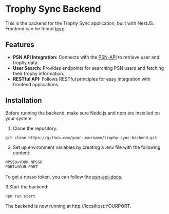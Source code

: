 # Trophy Sync Backend

This is the backend for the Trophy Sync application, built with NestJS.
Frontend can be found [here](https://github.com/pascalgrim/trophy-sync-frontend)

## Features

- **PSN API Integration:** Connects with the [PSN-API](https://github.com/achievements-app/psn-api) to retrieve user and trophy data.
- **User Search:** Provides endpoints for searching PSN users and fetching their trophy information.
- **RESTful API:** Follows RESTful principles for easy integration with frontend applications.

## Installation

Before running the backend, make sure Node.js and npm are installed on your system.

1. Clone the repository:

```bash
git clone https://github.com/your-username/trophy-sync-backend.git
```

2. Set up environment variables by creating a .env file with the following content:

```markdown
NPSSO=YOUR NPSSO
PORT=YOUR PORT
```

To get a npsso token, you can follow the [psn-api-docs](https://github.com/achievements-app/psn-api#how-to-obtain-an-authentication-token).

3.Start the backend:

```bash
npm run start
```

The backend is now running at http://localhost:YOURPORT.

